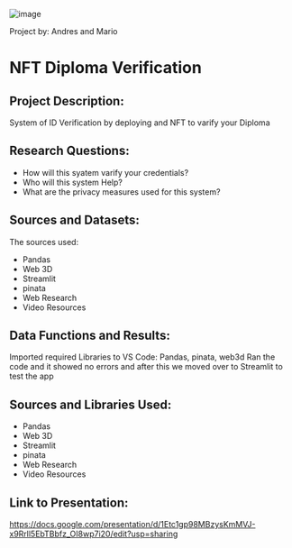 ![image](https://user-images.githubusercontent.com/114365472/229645578-e2b9e291-f202-470d-9185-8ffe51daaf58.png)


Project by: Andres and Mario

# NFT Diploma Verification

## Project Description:
System of ID Verification by deploying and NFT to varify your Diploma

## Research Questions:
* How will this syatem varify your credentials?
* Who will this system Help?
* What are the privacy measures used for this system?

## Sources and Datasets:
The sources used:
* Pandas
* Web 3D
* Streamlit
* pinata
* Web Research
* Video Resources

## Data Functions  and Results:
Imported required Libraries to VS Code:
Pandas, pinata, web3d
Ran the code and it showed no errors and after this we moved over to Streamlit to test the app 

## Sources and Libraries Used: 
* Pandas
* Web 3D
* Streamlit
* pinata
* Web Research
* Video Resources

## Link to Presentation:
https://docs.google.com/presentation/d/1Etc1gp98MBzysKmMVJ-x9Rrll5EbTBbfz_OI8wp7i20/edit?usp=sharing



